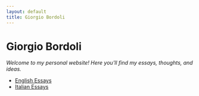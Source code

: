 ```yaml
---
layout: default
title: Giorgio Bordoli
---
```


# Giorgio Bordoli
*Welcome to my personal website! Here you'll find my essays, thoughts, and ideas.*

- [English Essays](/english)
- [Italian Essays](/italiano)